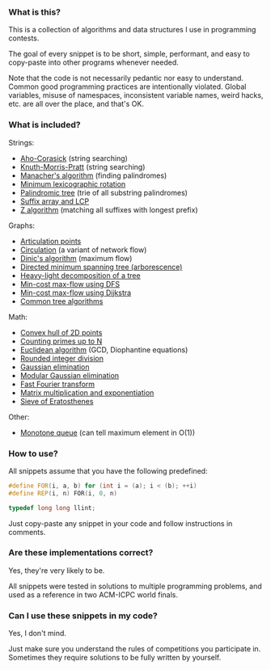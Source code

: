 ### What is this?

This is a collection of algorithms and data structures I use in programming
contests.

The goal of every snippet is to be short, simple, performant, and easy to
copy-paste into other programs whenever needed.

Note that the code is not necessarily pedantic nor easy to understand.
Common good programming practices are intentionally violated.
Global variables, misuse of namespaces, inconsistent variable names, weird
hacks, etc. are all over the place, and that's OK.

### What is included?

Strings:
* [Aho-Corasick](aho_corasick.cpp) (string searching)
* [Knuth-Morris-Pratt](knuth_morris_pratt.cpp) (string searching)
* [Manacher's algorithm](manacher.cpp) (finding palindromes)
* [Minimum lexicographic rotation](min_rotation.cpp)
* [Palindromic tree](palindromic_tree.cpp) (trie of all substring palindromes)
* [Suffix array and LCP](suffix_array.cpp)
* [Z algorithm](z_algorithm.cpp) (matching all suffixes with longest prefix)

Graphs:
* [Articulation points](articulation_points.cpp)
* [Circulation](circulation.cpp) (a variant of network flow)
* [Dinic's algorithm](dinic.cpp) (maximum flow)
* [Directed minimum spanning tree (arborescence)](directed_mst.cpp)
* [Heavy-light decomposition of a tree](heavy_light.cpp)
* [Min-cost max-flow using DFS](mcmf_dfs.cpp)
* [Min-cost max-flow using Dijkstra](mcmf_dijkstra.cpp)
* [Common tree algorithms](tree.cpp)

Math:
* [Convex hull of 2D points](convex_hull.cpp)
* [Counting primes up to N](count_primes.cpp)
* [Euclidean algorithm](euclid.cpp) (GCD, Diophantine equations)
* [Rounded integer division](div_round.cpp)
* [Gaussian elimination](gauss.cpp)
* [Modular Gaussian elimination](gauss_mod.cpp)
* [Fast Fourier transform](fft.cpp)
* [Matrix multiplication and exponentiation](matrix.cpp)
* [Sieve of Eratosthenes](prime.cpp)

Other:
* [Monotone queue](monotone_queue.cpp) (can tell maximum element in O(1))

### How to use?

All snippets assume that you have the following predefined:
```cpp
#define FOR(i, a, b) for (int i = (a); i < (b); ++i)
#define REP(i, n) FOR(i, 0, n)

typedef long long llint;
```

Just copy-paste any snippet in your code and follow instructions in comments.

### Are these implementations correct?

Yes, they're very likely to be.

All snippets were tested in solutions to multiple programming problems, and
used as a reference in two ACM-ICPC world finals.

### Can I use these snippets in my code?

Yes, I don't mind.

Just make sure you understand the rules of competitions you
participate in. Sometimes they require solutions to be fully written by
yourself.
